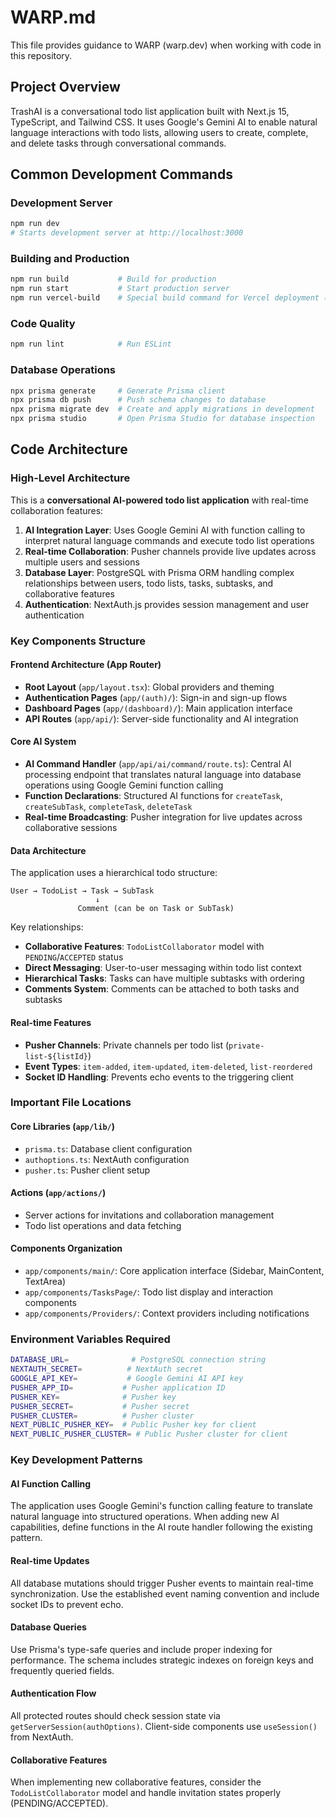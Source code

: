 # WARP.md

This file provides guidance to WARP (warp.dev) when working with code in this repository.

## Project Overview

TrashAI is a conversational todo list application built with Next.js 15, TypeScript, and Tailwind CSS. It uses Google's Gemini AI to enable natural language interactions with todo lists, allowing users to create, complete, and delete tasks through conversational commands.

## Common Development Commands

### Development Server
```bash
npm run dev
# Starts development server at http://localhost:3000
```

### Building and Production
```bash
npm run build           # Build for production
npm run start           # Start production server
npm run vercel-build    # Special build command for Vercel deployment (includes Prisma generation)
```

### Code Quality
```bash
npm run lint            # Run ESLint
```

### Database Operations
```bash
npx prisma generate     # Generate Prisma client
npx prisma db push      # Push schema changes to database
npx prisma migrate dev  # Create and apply migrations in development
npx prisma studio       # Open Prisma Studio for database inspection
```

## Code Architecture

### High-Level Architecture

This is a **conversational AI-powered todo list application** with real-time collaboration features:

1. **AI Integration Layer**: Uses Google Gemini AI with function calling to interpret natural language commands and execute todo list operations
2. **Real-time Collaboration**: Pusher channels provide live updates across multiple users and sessions
3. **Database Layer**: PostgreSQL with Prisma ORM handling complex relationships between users, todo lists, tasks, subtasks, and collaborative features
4. **Authentication**: NextAuth.js provides session management and user authentication

### Key Components Structure

#### Frontend Architecture (App Router)
- **Root Layout** (`app/layout.tsx`): Global providers and theming
- **Authentication Pages** (`app/(auth)/`): Sign-in and sign-up flows
- **Dashboard Pages** (`app/(dashboard)/`): Main application interface
- **API Routes** (`app/api/`): Server-side functionality and AI integration

#### Core AI System
- **AI Command Handler** (`app/api/ai/command/route.ts`): Central AI processing endpoint that translates natural language into database operations using Google Gemini function calling
- **Function Declarations**: Structured AI functions for `createTask`, `createSubTask`, `completeTask`, `deleteTask`
- **Real-time Broadcasting**: Pusher integration for live updates across collaborative sessions

#### Data Architecture
The application uses a hierarchical todo structure:
```
User → TodoList → Task → SubTask
                   ↓
               Comment (can be on Task or SubTask)
```

Key relationships:
- **Collaborative Features**: `TodoListCollaborator` model with `PENDING`/`ACCEPTED` status
- **Direct Messaging**: User-to-user messaging within todo list context
- **Hierarchical Tasks**: Tasks can have multiple subtasks with ordering
- **Comments System**: Comments can be attached to both tasks and subtasks

#### Real-time Features
- **Pusher Channels**: Private channels per todo list (`private-list-${listId}`)
- **Event Types**: `item-added`, `item-updated`, `item-deleted`, `list-reordered`
- **Socket ID Handling**: Prevents echo events to the triggering client

### Important File Locations

#### Core Libraries (`app/lib/`)
- `prisma.ts`: Database client configuration
- `authoptions.ts`: NextAuth configuration
- `pusher.ts`: Pusher client setup

#### Actions (`app/actions/`)
- Server actions for invitations and collaboration management
- Todo list operations and data fetching

#### Components Organization
- `app/components/main/`: Core application interface (Sidebar, MainContent, TextArea)
- `app/components/TasksPage/`: Todo list display and interaction components
- `app/components/Providers/`: Context providers including notifications

### Environment Variables Required

```bash
DATABASE_URL=              # PostgreSQL connection string
NEXTAUTH_SECRET=          # NextAuth secret
GOOGLE_API_KEY=           # Google Gemini AI API key
PUSHER_APP_ID=           # Pusher application ID
PUSHER_KEY=              # Pusher key
PUSHER_SECRET=           # Pusher secret
PUSHER_CLUSTER=          # Pusher cluster
NEXT_PUBLIC_PUSHER_KEY=  # Public Pusher key for client
NEXT_PUBLIC_PUSHER_CLUSTER= # Public Pusher cluster for client
```

### Key Development Patterns

#### AI Function Calling
The application uses Google Gemini's function calling feature to translate natural language into structured operations. When adding new AI capabilities, define functions in the AI route handler following the existing pattern.

#### Real-time Updates
All database mutations should trigger Pusher events to maintain real-time synchronization. Use the established event naming convention and include socket IDs to prevent echo.

#### Database Queries
Use Prisma's type-safe queries and include proper indexing for performance. The schema includes strategic indexes on foreign keys and frequently queried fields.

#### Authentication Flow
All protected routes should check session state via `getServerSession(authOptions)`. Client-side components use `useSession()` from NextAuth.

#### Collaborative Features
When implementing new collaborative features, consider the `TodoListCollaborator` model and handle invitation states properly (PENDING/ACCEPTED).
